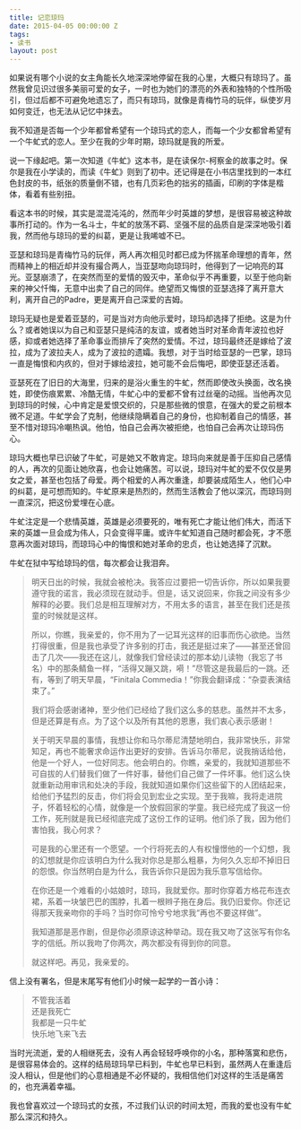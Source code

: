 ```yaml
---
title: 记恋琼玛
date: 2015-04-05 00:00:00 Z
tags:
- 读书
layout: post
---
```


如果说有哪个小说的女主角能长久地深深地停留在我的心里，大概只有琼玛了。虽然我曾见识过很多美丽可爱的女子，一时也为她们的漂亮的外表和独特的个性所吸引，但过后都不可避免地遗忘了，而只有琼玛，就像是青梅竹马的玩伴，纵使岁月如何变迁，也无法从记忆中抹去。

我不知道是否每一个少年都曾希望有一个琼玛式的恋人，而每一个少女都曾希望有一个牛虻式的恋人。至少在我的少年时期，琼玛就是我的所爱。

说一下缘起吧。第一次知道《牛虻》这本书，是在读保尔-柯察金的故事之时。保尔是我在小学读的，而读《牛虻》则到了初中。还记得是在小书店里找到的一本红色封皮的书，纸张的质量倒不错，也有几页彩色的拙劣的插画，印刷的字体是楷体，看着有些别扭。

看这本书的时候，其实是混混沌沌的，然而年少时英雄的梦想，是很容易被这种故事所打动的。作为一名斗士，牛虻的放荡不羁、坚强不屈的品质自是深深地吸引着我，然而他与琼玛的爱的纠葛，更是让我唏嘘不已。

亚瑟和琼玛是青梅竹马的玩伴，两人再次相见时都已成为怀揣革命理想的青年，然而精神上的相近却并没有撮合两人，当亚瑟吻向琼玛时，他得到了一记响亮的耳光。亚瑟崩溃了，在突然而至的爱情的毁灭中，革命似乎不再重要，以至于他向新来的神父忏悔，无意中出卖了自己的同伴。绝望而又悔恨的亚瑟选择了离开意大利，离开自己的Padre，更是离开自己深爱的吉姆。

琼玛无疑也是爱着亚瑟的，可是当对方向他示爱时，琼玛却选择了拒绝。这是为什么？或者她误以为自己和亚瑟只是纯洁的友谊，或者她当时对革命青年波拉也好感，抑或者她选择了革命事业而排斥了突然的爱情。不过，琼玛最终还是嫁给了波拉，成为了波拉夫人，成为了波拉的遗孀。我想，对于当时给亚瑟的一巴掌，琼玛一直是悔恨和内疚的，但对于嫁给波拉，她可能不会后悔吧，即使亚瑟还活着。

亚瑟死在了旧日的大海里，归来的是浴火重生的牛虻，然而即使改头换面，改名换姓，即使伤痕累累、冷酷无情，牛虻心中的爱都不曾有过丝毫的动摇。当他再次见到琼玛的时候，心中肯定是爱恨交织的，只是那些微的恨意，在强大的爱之前根本微不足道。牛虻学会了克制，他继续隐瞒着自己的身份，也抑制着自己的情感，甚至不惜对琼玛冷嘲热讽。他怕，怕自己会再次被拒绝，也怕自己会再次让琼玛伤心。

琼玛大概也早已识破了牛虻，可是她又不敢肯定。琼玛向来就是善于压抑自己感情的人，再次的见面让她欣喜，也会让她痛苦。可以说，琼玛对牛虻的爱不仅仅是男女之爱，甚至也包括了母爱。两个相爱的人再次重逢，却要装成陌生人，他们心中的纠葛，是可想而知的。牛虻原来是热烈的，然而生活教会了他以深沉，而琼玛则一直深沉，把这份爱埋在心底。

牛虻注定是一个悲情英雄，英雄是必须要死的，唯有死亡才能让他们伟大，而活下来的英雄一旦会成为伟人，只会变得平庸。或许牛虻知道自己随时都会死，才不愿意再次面对琼玛，而琼玛心中的悔恨和她对革命的忠贞，也让她选择了沉默。

牛虻在狱中写给琼玛的信，每次都会让我泪奔。

> 明天日出的时候，我就会被枪决。我答应过要把一切告诉你，所以如果我要遵守我的诺言，我必须现在就动手。但是，话又说回来，你我之间没有多少解释的必要。我们总是相互理解对方，不用太多的语言，甚至在我们还是孩童的时候就是这样。
> 
> 所以，你瞧，我亲爱的，你不用为了一记耳光这样的旧事而伤心欲绝。当然打得很重，但是我也承受了许多别的打击，我还是挺过来了——甚至还曾回击了几次——我还在这儿，就像我们曾经读过的那本幼儿读物（我忘了书名）中的那条鲭鱼一样，“活得又蹦又跳，嗬！”尽管这是我最后的一跳。还有，等到了明天早晨，“Finitala Commedia！”你我会翻译成：“杂耍表演结束了。”
> 
> 我们将会感谢诸神，至少他们已经给了我们这么多的慈悲。虽然并不太多，但是还算是有点。为了这个以及所有其他的恩惠，我们衷心表示感谢！
> 
> 关于明天早晨的事情，我想让你和马尔蒂尼清楚地明白，我非常快乐，非常知足，再也不能奢求命运作出更好的安排。告诉马尔蒂尼，说我捎话给他，他是一个好人，一位好同志。他会明白的。你瞧，亲爱的，我就知道那些不可自拔的人们替我们做了一件好事，替他们自己做了一件坏事。他们这么快就重新动用审讯和处决的手段，我就知道如果你们这些留下的人团结起来，给他们予猛烈的反击，你们将会见到宏业之实现。至于我嘛，我将走进院子，怀着轻松的心情，就像是一个放假回家的学童。我已经完成了我这一份工作，死刑就是我已经彻底完成了这份工作的证明。他们杀了我，因为他们害怕我，我心何求？
> 
> 可是我的心里还有一个愿望。一个行将死去的人有权憧憬他的一个幻想，我的幻想就是你应该明白为什么我对你总是那么粗暴，为何久久忘却不掉旧日的怨恨。你当然明白是为什么，我告诉你只是因为我乐意写信给你。
> 
> 在你还是一个难看的小姑娘时，琼玛，我就爱你。那时你穿着方格花布连衣裙，系着一块皱巴巴的围脖，扎着一根辫子拖在身后。我仍旧爱你。你还记得那天我亲吻你的手吗？当时你可怜兮兮地求我“再也不要这样做”。
> 
> 我知道那是恶作剧，但是你必须原谅这种举动。现在我又吻了这张写有你名字的信纸。所以我吻了你两次，两次都没有得到你的同意。
> 
> 就这样吧。再见，我亲爱的。

信上没有署名，但是末尾写有他们小时候一起学的一首小诗：
>   
> 不管我活着  
> 还是我死亡  
> 我都是一只牛虻  
> 快乐地飞来飞去

当时光流逝，爱的人相继死去，没有人再会轻轻呼唤你的小名，那种落寞和悲伤，是很容易体会的。这样的结局琼玛早已料到，牛虻也早已料到，虽然两人在重逢后没人相认，但是他们的心意相通是不必怀疑的，我相信他们对这样的生活是痛苦的，也充满着幸福。

我也曾喜欢过一个琼玛式的女孩，不过我们认识的时间太短，而我的爱也没有牛虻那么深沉和持久。